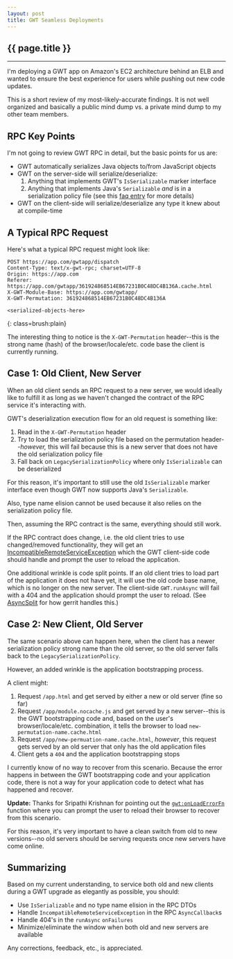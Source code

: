 ```yaml
---
layout: post
title: GWT Seamless Deployments
---
```


<h2>{{ page.title }}</h2>

---

I'm deploying a GWT app on Amazon's EC2 architecture behind an ELB and wanted to ensure the best experience for users while pushing out new code updates.

This is a short review of my most-likely-accurate findings. It is not well organized and basically a public mind dump vs. a private mind dump to my other team members.

RPC Key Points
--------------

I'm not going to review GWT RPC in detail, but the basic points for us are:

* GWT automatically serializes Java objects to/from JavaScript objects
* GWT on the server-side will serialize/deserialize:
  1. Anything that implements GWT's `IsSerializable` marker interface
  2. Anything that implements Java's `Serializable` *and* is in a serialization policy file (see this [faq entry](http://code.google.com/webtoolkit/doc/latest/FAQ_Server.html#Does_the_GWT_RPC_system_support_the_use_of_java.io.Serializable) for more details)
* GWT on the client-side will serialize/deserialize any type it knew about at compile-time

A Typical RPC Request
---------------------

Here's what a typical RPC request might look like:

    POST https://app.com/gwtapp/dispatch
    Content-Type: text/x-gwt-rpc; charset=UTF-8
    Origin: https://app.com
    Referer: https://app.com/gwtapp/361924868514EB67231B0C48DC4B136A.cache.html
    X-GWT-Module-Base: https://app.com/gwtapp/
    X-GWT-Permutation: 361924868514EB67231B0C48DC4B136A

    <serialized-objects-here>
{: class=brush:plain}

The interesting thing to notice is the `X-GWT-Permutation` header--this is the strong name (hash) of the browser/locale/etc. code base the client is currently running.

Case 1: Old Client, New Server
------------------------------

When an old client sends an RPC request to a new server, we would ideally like to fulfill it as long as we haven't changed the contract of the RPC service it's interacting with.

GWT's deserialization execution flow for an old request is something like:

1. Read in the `X-GWT-Permutation` header
2. Try to load the serialization policy file based on the permutation header--*however,* this will fail because this is a new server that does not have the old serialization policy file
3. Fall back on `LegacySerializationPolicy` where only `IsSerializable` can be deserialized

For this reason, it's important to still use the old `IsSerializable` marker interface even though GWT now supports Java's `Serializable`.

Also, type name elision cannot be used because it also relies on the serialization policy file.

Then, assuming the RPC contract is the same, everything should still work.

If the RPC contract does change, i.e. the old client tries to use changed/removed functionality, they will get an [IncompatibleRemoteServiceException](http://google-web-toolkit.googlecode.com/svn/javadoc/2.0/com/google/gwt/user/client/rpc/IncompatibleRemoteServiceException.html) which the GWT client-side code should handle and prompt the user to reload the application.

One additional wrinkle is code split points. If an old client tries to load part of the application it does not have yet, it will use the old code base name, which is no longer on the new server. The client-side `GWT.runAsync` will fail with a 404 and the application should prompt the user to reload. (See [AsyncSplit](https://android.git.kernel.org/?p=tools/gerrit.git;a=blob;f=gerrit-gwtui/src/main/java/com/google/gerrit/client/Dispatcher.java;h=7db92ad17911eb52e9b078c127906adaaa74f3dc;hb=HEAD#l375) for how gerrit handles this.)

Case 2: New Client, Old Server
------------------------------

The same scenario above can happen here, when the client has a newer serialization policy strong name than the old server, so the old server falls back to the `LegacySerializationPolicy`.

However, an added wrinkle is the application bootstrapping process.

A client might:

1. Request `/app.html` and get served by either a new or old server (fine so far)
2. Request `/app/module.nocache.js` and get served by a new server--this is the GWT bootstrapping code and, based on the user's browser/locale/etc. combination, it tells the browser to load `new-permutation-name.cache.html`
3. Request `/app/new-permuation-name.cache.html`, *however*, this request gets served by an old server that only has the old application files
4. Client gets a `404` and the application bootstrapping stops

I currently know of no way to recover from this scenario. Because the error happens in between the GWT bootstrapping code and your application code, there is not a way for your application code to detect what has happened and recover.

**Update:** Thanks for Sripathi Krishnan for pointing out the [`gwt:onLoadErrorFn`](http://groups.google.com/group/google-web-toolkit/browse_thread/thread/2dafc6fd50e622a4) function where you can prompt the user to reload their browser to recover from this scenario.

For this reason, it's very important to have a clean switch from old to new versions--no old servers should be serving requests once new servers have come online.

Summarizing
-----------

Based on my current understanding, to service both old and new clients during a GWT upgrade as elegantly as possible, you should:

* Use `IsSerializable` and no type name elision in the RPC DTOs
* Handle `IncompatibleRemoteServiceException` in the RPC `AsyncCallback`s
* Handle 404's in the `runAsync` `onFailures`
* Minimize/eliminate the window when both old and new servers are available

Any corrections, feedback, etc., is appreciated.

